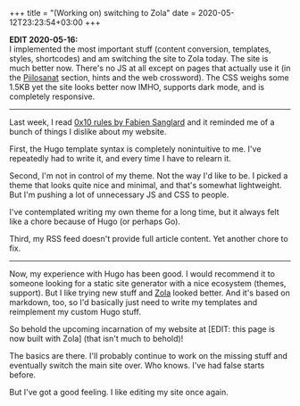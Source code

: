 +++
title = "(Working on) switching to Zola"
date = 2020-05-12T23:23:54+03:00
+++

**EDIT 2020-05-16:**  
I implemented the most important stuff (content conversion, templates, styles, shortcodes) and am switching the site to Zola today. The site is much better now. There's no JS at all except on pages that actually use it (in the [Piilosanat](@/piilosanat/_index.md) section, hints and the web crossword). The CSS weighs some 1.5KB yet the site looks better now IMHO, supports dark mode, and is completely responsive.

---

Last week, I read [0x10 rules by Fabien Sanglard](https://fabiensanglard.net/ilike/index.html) and it reminded me of a bunch of things I dislike about my website.

First, the Hugo template syntax is completely nonintuitive to me. I've repeatedly had to write it, and every time I have to relearn it.

Second, I'm not in control of my theme. Not the way I'd like to be. I picked a theme that looks quite nice and minimal, and that's somewhat lightweight. But I'm pushing a lot of unnecessary JS and CSS to people.

I've contemplated writing my own theme for a long time, but it always felt like a chore because of Hugo (or perhaps Go).

Third, my RSS feed doesn't provide full article content. Yet another chore to fix.

---

Now, my experience with Hugo has been good. I would recommend it to someone looking for a static site generator with a nice ecosystem (themes, support). But I like trying new stuff and [Zola](https://getzola.org/) looked better. And it's based on markdown, too, so I'd basically just need to write my templates and reimplement my custom Hugo stuff.

So behold the upcoming incarnation of my website at [EDIT: this page is now built with Zola] (that isn't much to behold)!

The basics are there. I'll probably continue to work on the missing stuff and eventually switch the main site over. Who knows. I've had false starts before.

But I've got a good feeling. I like editing my site once again.
